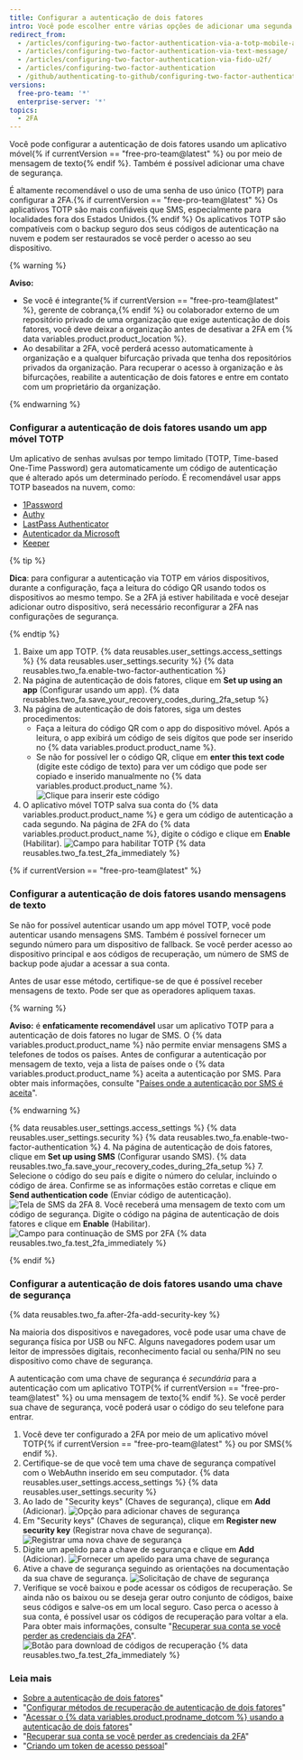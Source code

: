 ```yaml
---
title: Configurar a autenticação de dois fatores
intro: Você pode escolher entre várias opções de adicionar uma segunda fonte de autenticação à sua conta.
redirect_from:
  - /articles/configuring-two-factor-authentication-via-a-totp-mobile-app/
  - /articles/configuring-two-factor-authentication-via-text-message/
  - /articles/configuring-two-factor-authentication-via-fido-u2f/
  - /articles/configuring-two-factor-authentication
  - /github/authenticating-to-github/configuring-two-factor-authentication
versions:
  free-pro-team: '*'
  enterprise-server: '*'
topics:
  - 2FA
---
```


Você pode configurar a autenticação de dois fatores usando um aplicativo móvel{% if currentVersion == "free-pro-team@latest" %} ou por meio de mensagem de texto{% endif %}. Também é possível adicionar uma chave de segurança.

É altamente recomendável o uso de uma senha de uso único (TOTP) para configurar a 2FA.{% if currentVersion == "free-pro-team@latest" %} Os aplicativos TOTP são mais confiáveis que SMS, especialmente para localidades fora dos Estados Unidos.{% endif %} Os aplicativos TOTP são compatíveis com o backup seguro dos seus códigos de autenticação na nuvem e podem ser restaurados se você perder o acesso ao seu dispositivo.

{% warning %}

**Aviso:**
- Se você é integrante{% if currentVersion == "free-pro-team@latest" %}, gerente de cobrança,{% endif %} ou colaborador externo de um repositório privado de uma organização que exige autenticação de dois fatores, você deve deixar a organização antes de desativar a 2FA em {% data variables.product.product_location %}.
- Ao desabilitar a 2FA, você perderá acesso automaticamente à organização e a qualquer bifurcação privada que tenha dos repositórios privados da organização. Para recuperar o acesso à organização e às bifurcações, reabilite a autenticação de dois fatores e entre em contato com um proprietário da organização.

{% endwarning %}

### Configurar a autenticação de dois fatores usando um app móvel TOTP

Um aplicativo de senhas avulsas por tempo limitado (TOTP, Time-based One-Time Password) gera automaticamente um código de autenticação que é alterado após um determinado período. É recomendável usar apps TOTP baseados na nuvem, como:
- [1Password](https://support.1password.com/one-time-passwords/)
- [Authy](https://authy.com/guides/github/)
- [LastPass Authenticator](https://lastpass.com/auth/)
- [Autenticador da Microsoft](https://www.microsoft.com/en-us/account/authenticator/)
- [Keeper](https://docs.keeper.io/enterprise-guide/storing-two-factor-codes)

{% tip %}

**Dica**: para configurar a autenticação via TOTP em vários dispositivos, durante a configuração, faça a leitura do código QR usando todos os dispositivos ao mesmo tempo. Se a 2FA já estiver habilitada e você desejar adicionar outro dispositivo, será necessário reconfigurar a 2FA nas configurações de segurança.

{% endtip %}

1. Baixe um app TOTP.
{% data reusables.user_settings.access_settings %}
{% data reusables.user_settings.security %}
{% data reusables.two_fa.enable-two-factor-authentication %}
5. Na página de autenticação de dois fatores, clique em **Set up using an app** (Configurar usando um app).
{% data reusables.two_fa.save_your_recovery_codes_during_2fa_setup %}
8. Na página de autenticação de dois fatores, siga um destes procedimentos:
    - Faça a leitura do código QR com o app do dispositivo móvel. Após a leitura, o app exibirá um código de seis dígitos que pode ser inserido no {% data variables.product.product_name %}.
    - Se não for possível ler o código QR, clique em **enter this text code** (digite este código de texto) para ver um código que pode ser copiado e inserido manualmente no {% data variables.product.product_name %}. ![Clique para inserir este código](/assets/images/help/2fa/totp-click-enter-code.png)
9. O aplicativo móvel TOTP salva sua conta do {% data variables.product.product_name %} e gera um código de autenticação a cada segundo. Na página de 2FA do {% data variables.product.product_name %}, digite o código e clique em **Enable** (Habilitar). ![Campo para habilitar TOTP](/assets/images/help/2fa/totp-enter-code.png)
{% data reusables.two_fa.test_2fa_immediately %}

{% if currentVersion == "free-pro-team@latest" %}

### Configurar a autenticação de dois fatores usando mensagens de texto

Se não for possível autenticar usando um app móvel TOTP, você pode autenticar usando mensagens SMS. Também é possível fornecer um segundo número para um dispositivo de fallback. Se você perder acesso ao dispositivo principal e aos códigos de recuperação, um número de SMS de backup pode ajudar a acessar a sua conta.

Antes de usar esse método, certifique-se de que é possível receber mensagens de texto. Pode ser que as operadores apliquem taxas.

{% warning %}

**Aviso:** é **enfaticamente recomendável** usar um aplicativo TOTP para a autenticação de dois fatores no lugar de SMS. O {% data variables.product.product_name %} não permite enviar mensagens SMS a telefones de todos os países. Antes de configurar a autenticação por mensagem de texto, veja a lista de países onde o {% data variables.product.product_name %} aceita a autenticação por SMS. Para obter mais informações, consulte "[Países onde a autenticação por SMS é aceita](/articles/countries-where-sms-authentication-is-supported)".

{% endwarning %}

{% data reusables.user_settings.access_settings %}
{% data reusables.user_settings.security %}
{% data reusables.two_fa.enable-two-factor-authentication %}
4. Na página de autenticação de dois fatores, clique em **Set up using SMS** (Configurar usando SMS).
{% data reusables.two_fa.save_your_recovery_codes_during_2fa_setup %}
7. Selecione o código do seu país e digite o número do celular, incluindo o código de área. Confirme se as informações estão corretas e clique em **Send authentication code** (Enviar código de autenticação). ![Tela de SMS da 2FA](/assets/images/help/2fa/2fa_sms_photo.png)
8. Você receberá uma mensagem de texto com um código de segurança. Digite o código na página de autenticação de dois fatores e clique em **Enable** (Habilitar). ![Campo para continuação de SMS por 2FA](/assets/images/help/2fa/2fa-sms-code-enable.png)
{% data reusables.two_fa.test_2fa_immediately %}

{% endif %}

### Configurar a autenticação de dois fatores usando uma chave de segurança

{% data reusables.two_fa.after-2fa-add-security-key %}

Na maioria dos dispositivos e navegadores, você pode usar uma chave de segurança física por USB ou NFC. Alguns navegadores podem usar um leitor de impressões digitais, reconhecimento facial ou senha/PIN no seu dispositivo como chave de segurança.

A autenticação com uma chave de segurança é *secundária* para a autenticação com um aplicativo TOTP{% if currentVersion == "free-pro-team@latest" %} ou uma mensagem de texto{% endif %}. Se você perder sua chave de segurança, você poderá usar o código do seu telefone para entrar.

1. Você deve ter configurado a 2FA por meio de um aplicativo móvel TOTP{% if currentVersion == "free-pro-team@latest" %} ou por SMS{% endif %}.
2. Certifique-se de que você tem uma chave de segurança compatível com o WebAuthn inserido em seu computador.
{% data reusables.user_settings.access_settings %}
{% data reusables.user_settings.security %}
5. Ao lado de "Security keys" (Chaves de segurança), clique em **Add** (Adicionar). ![Opção para adicionar chaves de segurança](/assets/images/help/2fa/add-security-keys-option.png)
6. Em "Security keys" (Chaves de segurança), clique em **Register new security key** (Registrar nova chave de segurança). ![Registrar uma nova chave de segurança](/assets/images/help/2fa/security-key-register.png)
7. Digite um apelido para a chave de segurança e clique em **Add** (Adicionar). ![Fornecer um apelido para uma chave de segurança](/assets/images/help/2fa/security-key-nickname.png)
8. Ative a chave de segurança seguindo as orientações na documentação da sua chave de segurança. ![Solicitação de chave de segurança](/assets/images/help/2fa/security-key-prompt.png)
9.  Verifique se você baixou e pode acessar os códigos de recuperação. Se ainda não os baixou ou se deseja gerar outro conjunto de códigos, baixe seus códigos e salve-os em um local seguro. Caso perca o acesso à sua conta, é possível usar os códigos de recuperação para voltar a ela. Para obter mais informações, consulte "[Recuperar sua conta se você perder as credenciais da 2FA](/articles/recovering-your-account-if-you-lose-your-2fa-credentials)". ![Botão para download de códigos de recuperação](/assets/images/help/2fa/2fa-recover-during-setup.png)
{% data reusables.two_fa.test_2fa_immediately %}

### Leia mais

- [Sobre a autenticação de dois fatores](/articles/about-two-factor-authentication)"
- "[Configurar métodos de recuperação de autenticação de dois fatores](/articles/configuring-two-factor-authentication-recovery-methods)"
- "[Acessar o {% data variables.product.prodname_dotcom %} usando a autenticação de dois fatores](/articles/accessing-github-using-two-factor-authentication)"
- "[Recuperar sua conta se você perder as credenciais da 2FA](/articles/recovering-your-account-if-you-lose-your-2fa-credentials)"
- "[Criando um token de acesso pessoal](/github/authenticating-to-github/creating-a-personal-access-token)"

